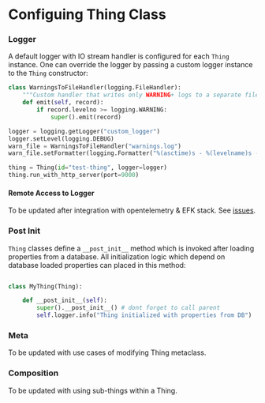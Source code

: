 # Configuing Thing Class

### Logger

A default logger with IO stream handler is configured for each `Thing` instance. One can override the logger by passing a custom logger instance to the `Thing` constructor:

```py title="Custom Logger" linenums="1" hl_lines="3"
class WarningsToFileHandler(logging.FileHandler):
    """Custom handler that writes only WARNING+ logs to a separate file."""
    def emit(self, record):
        if record.levelno >= logging.WARNING:
            super().emit(record)

logger = logging.getLogger("custom_logger")
logger.setLevel(logging.DEBUG)
warn_file = WarningsToFileHandler("warnings.log")
warn_file.setFormatter(logging.Formatter("%(asctime)s - %(levelname)s - %(message)s"))

thing = Thing(id="test-thing", logger=logger)
thing.run_with_http_server(port=9000)
```

#### Remote Access to Logger

To be updated after integration with opentelemetry & EFK stack. See [issues](https://github.com/hololinked-dev/hololinked/issues?q=is%3Aissue%20state%3Aopen%20milestone%3A%22logging%2C%20metrics%20and%20traces%22).

<!--

To stream the logs remotely, specify `remote_access_handler=True` while instantiating the `Thing`.

```py title="Remote Logger" linenums="1"
thing = Thing(id="test-thing", remote_accessible_logger=True)
thing.run_with_http_server(port=9000)
```

or while defining the `Thing` class:

```py title="Remote Logger" linenums="1"
class MyThing(Thing):
    """Example Thing with remote accessible logger."""
    remote_accessible_logger = True
```

The logger will be accessible under:

Endpoint | Description
--- | ---
`http(s)://<host>:<port>/<thing_id>/logger/logs` | all logs
`http(s)://<host>:<port>/<thing_id>/logger/logs/debug` | debug logs and above -->

### Post Init

`Thing` classes define a `__post_init__` method which is invoked after loading properties from a database.
All initialization logic which depend on database loaded properties can placed in this method:

```py title="Post Init" linenums="1"

class MyThing(Thing):

    def __post_init__(self):
        super().__post_init__() # dont forget to call parent
        self.logger.info("Thing initialized with properties from DB")
```

### Meta

To be updated with use cases of modifying Thing metaclass.

### Composition

To be updated with using sub-things within a Thing.
